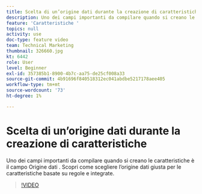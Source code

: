 ```yaml
---
title: Scelta di un’origine dati durante la creazione di caratteristiche
description: Uno dei campi importanti da compilare quando si creano le caratteristiche è il campo Origine dati . Scopri come scegliere l’origine dati giusta per le caratteristiche basate su regole e integrate.
feature: 'Caratteristiche '
topics: null
activity: use
doc-type: feature video
team: Technical Marketing
thumbnail: 326660.jpg
kt: 6442
role: User
level: Beginner
exl-id: 357385b1-8900-4b7c-aa75-de25cf008a33
source-git-commit: 4b91696f840518312ec041abdbe5217178aee405
workflow-type: tm+mt
source-wordcount: '73'
ht-degree: 1%

---
```


# Scelta di un’origine dati durante la creazione di caratteristiche

Uno dei campi importanti da compilare quando si creano le caratteristiche è il campo Origine dati . Scopri come scegliere l’origine dati giusta per le caratteristiche basate su regole e integrate.

>[!VIDEO](https://video.tv.adobe.com/v/326660/?quality=12&learn=on)
